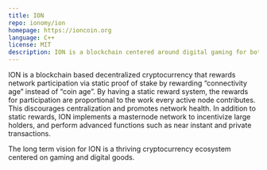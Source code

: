 ```yaml
---
title: ION
repo: ionomy/ion
homepage: https://ioncoin.org
language: C++
license: MIT
description: ION is a blockchain centered around digital gaming for both game developers and players.
---
```


ION is a blockchain based decentralized cryptocurrency that rewards network participation via static proof of stake by rewarding “connectivity age” instead of “coin age”. By having a static reward system, the rewards for participation are proportional to the work every active node contributes. This discourages centralization and promotes network health. In addition to static rewards, ION implements a masternode network to incentivize large holders, and perform advanced functions such as near instant and private transactions.

The long term vision for ION is a thriving cryptocurrency ecosystem centered on gaming and digital goods.
